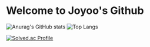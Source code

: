 # Welcome to Joyoo's Github

<!--
**dbwhdtjr0457/dbwhdtjr0457** is a ✨ _special_ ✨ repository because its `README.md` (this file) appears on your GitHub profile.

Here are some ideas to get you started:

- 🔭 I’m currently working on ...
- 🌱 I’m currently learning ...
- 👯 I’m looking to collaborate on ...
- 🤔 I’m looking for help with ...
- 💬 Ask me about ...
- 📫 How to reach me: ...
- 😄 Pronouns: ...
- ⚡ Fun fact: ...
-->

![Anurag's GitHub stats](https://github-readme-stats.vercel.app/api?username=dbwhdtjr0457&show_icons=true&theme=radical)  ![Top Langs](https://github-readme-stats.vercel.app/api/top-langs/?username=dbwhdtjr0457) 

[![Solved.ac Profile](http://mazassumnida.wtf/api/generate_badge?boj=dbwhdtjr0457)](https://solved.ac/dbwhdtjr0457)


